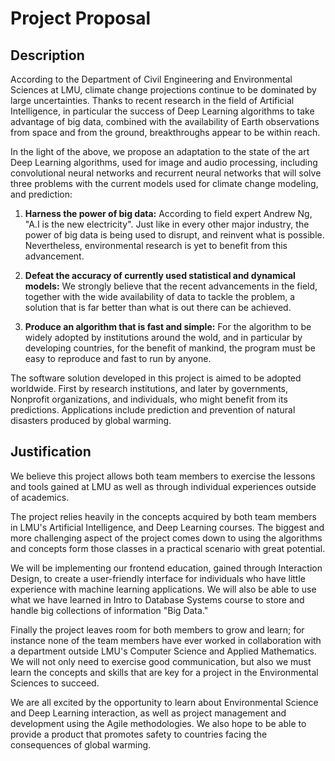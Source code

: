 # Project Proposal
## Description

According to the Department of Civil Engineering and Environmental Sciences at LMU, climate change projections continue to be dominated by large uncertainties. Thanks to recent research in the field of Artificial Intelligence, in particular the success of Deep Learning algorithms to take advantage of big data, combined with the availability of Earth observations from space and from the ground, breakthroughs appear to be within reach.

In the light of the above, we propose an adaptation to the state of the art Deep Learning algorithms, used for image and audio processing, including convolutional neural networks and recurrent neural networks that will solve three problems with the current models used for climate change modeling, and prediction:

1. **Harness the power of big data:** According to field expert Andrew Ng, "A.I is the new electricity". Just like in every other major industry, the power of big data is being used to disrupt, and reinvent what is possible. Nevertheless, environmental research is yet to benefit from this advancement.

2. **Defeat the accuracy of currently used statistical and dynamical models:** We strongly believe that the recent advancements in the field, together with the wide availability of data to tackle the problem, a solution that is far better than what is out there can be achieved.

3. **Produce an algorithm that is fast and simple:** For the algorithm to be widely adopted by institutions around the wold, and in particular by developing countries, for the benefit of mankind, the program must be easy to reproduce and fast to run by anyone.

The software solution developed in this project is aimed to be adopted worldwide. First by research institutions, and later by governments, Nonprofit organizations, and individuals, who might benefit from its predictions. Applications include prediction and prevention of natural disasters produced by global warming.

## Justification

We believe this project allows both team members to exercise the lessons and tools gained at LMU as well as through individual experiences outside of academics.

The project relies heavily in the concepts acquired by both team members in LMU's Artificial Intelligence, and Deep Learning courses. The biggest and more challenging aspect of the project comes down to using the algorithms and concepts form those classes in a practical scenario with great potential.

We will be implementing our frontend education, gained through Interaction Design, to create a user-friendly interface for individuals who have little experience with machine learning applications. We will also be able to use what we have learned in Intro to Database Systems course to store and handle big collections of information "Big Data."

Finally the project leaves room for both members to grow and learn; for instance none of the team members have ever worked in collaboration with a department outside LMU's Computer Science and Applied Mathematics. We will not only need to exercise good communication, but also we must learn the concepts and skills that are key for a project in the Environmental Sciences to succeed.

We are all excited by the opportunity to learn about Environmental Science and Deep Learning interaction, as well as project management and development using the Agile methodologies. We also hope to be able to provide a product that promotes safety to countries facing the consequences of global warming.
